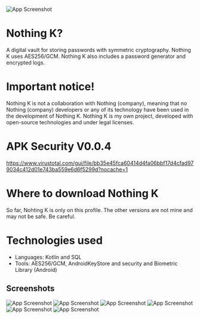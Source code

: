 

![App Screenshot](https://github.com/cuadratico/NothingK/blob/master/fastlane/metadata/android/en-US/images/logo_Nothing%20K.webp)

# Nothing K?

A digital vault for storing passwords with symmetric cryptography. Nothing K uses AES256/GCM.
Nothing K also includes a password generator and encrypted logs.

# Important notice!
Nothing K is not a collaboration with Nothing (company), meaning that no Nothing (company) developers or any of its technology have been used in the development of Nothing K. Nothing K is my own project, developed with open-source technologies and under legal licenses.

# APK Security V0.0.4
https://www.virustotal.com/gui/file/bb35e45fca60414d4fa06bbf17d4cfad979034c412d01e743ba559e6d6f5299d?nocache=1

# Where to download Nothing K
So far, Nohting K is only on this profile. The other versions are not mine and may not be safe.
Be careful.

# Technologies used
 - Languages: Kotlin and SQL
 - Tools: AES256/GCM, AndroidKeyStore and security and Biometric Library (Android)

 ## Screenshots

![App Screenshot](https://github.com/cuadratico/NothingK/blob/master/fastlane/metadata/android/en-US/images/phoneScreenshots/image_1.png)
![App Screenshot](https://github.com/cuadratico/NothingK/blob/master/fastlane/metadata/android/en-US/images/phoneScreenshots/image_2.png)
![App Screenshot](https://github.com/cuadratico/NothingK/blob/master/fastlane/metadata/android/en-US/images/phoneScreenshots/image_3.png)
![App Screenshot](https://github.com/cuadratico/NothingK/blob/master/fastlane/metadata/android/en-US/images/phoneScreenshots/image_4.png)
![App Screenshot](https://github.com/cuadratico/NothingK/blob/master/fastlane/metadata/android/en-US/images/phoneScreenshots/image_5.png)
![App Screenshot](https://github.com/cuadratico/NothingK/blob/master/fastlane/metadata/android/en-US/images/phoneScreenshots/image_6.png)


